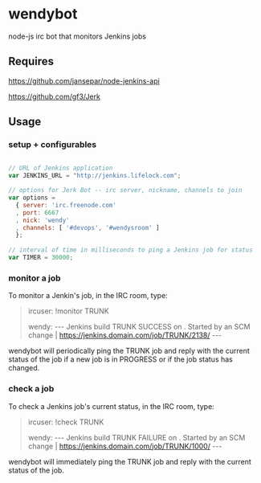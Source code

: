 wendybot
========

node-js irc bot that monitors Jenkins jobs

## Requires

https://github.com/jansepar/node-jenkins-api

https://github.com/gf3/Jerk

## Usage

### setup + configurables

``` javascript

// URL of Jenkins application
var JENKINS_URL = "http://jenkins.lifelock.com";

// options for Jerk Bot -- irc server, nickname, channels to join
var options =
  { server: 'irc.freenode.com'
  , port: 6667
  , nick: 'wendy'
  , channels: [ '#devops', '#wendysroom' ]
  };
  
// interval of time in milliseconds to ping a Jenkins job for status
var TIMER = 30000;

``` 
### monitor a job

To monitor a Jenkin's job, in the IRC room, type:

> ircuser: !monitor TRUNK
>
> wendy: --- Jenkins build TRUNK SUCCESS on <build server>. Started by an SCM change | https://jenkins.domain.com/job/TRUNK/2138/ ---

wendybot will periodically ping the TRUNK job and reply with the current status of the job if a new job is in PROGRESS or if the job status has changed.

### check a job

To check a Jenkins job's current status, in the IRC room, type:

> ircuser: !check TRUNK
>
> wendy: --- Jenkins build TRUNK FAILURE on <build server>. Started by an SCM change | https://jenkins.domain.com/job/TRUNK/1000/ ---

wendybot will immediately ping the TRUNK job and reply with the current status of the job.
